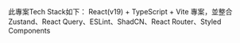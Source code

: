 此專案Tech Stack如下：
React(v19) + TypeScript + Vite 專案，並整合 Zustand、React Query、ESLint、ShadCN、React Router、Styled Components